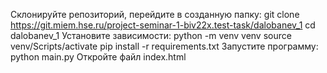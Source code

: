 Склонируйте репозиторий, перейдите в созданную папку:
git clone https://git.miem.hse.ru/project-seminar-1-biv22x.test-task/dalobanev_1
cd dalobanev_1
Установите зависимости:
python -m venv venv
source venv/Scripts/activate
pip install -r requirements.txt
Запустите программу:
python main.py
Откройте файл index.html